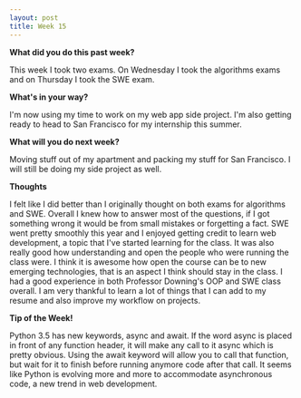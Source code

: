 ```yaml
---
layout: post
title: Week 15
---
```


<b>What did you do this past week?</b>

This week I took two exams. On Wednesday I took the algorithms exams and on Thursday I took the SWE exam.

<b>What's in your way?</b>

I'm now using my time to work on my web app side project. I'm also getting ready to head to San Francisco for my internship this summer.

<b>What will you do next week?</b>

Moving stuff out of my apartment and packing my stuff for San Francisco. I will still be doing my side project as well.

<b>Thoughts</b>

I felt like I did better than I originally thought on both exams for algorithms and SWE. Overall I knew how to answer most of the questions, if I got something wrong it would be from small mistakes or forgetting a fact. SWE went pretty smoothly this year and I enjoyed getting credit to learn web development, a topic that I've started learning for the class. It was also really good how understanding and open the people who were running the class were. I think it is awesome how open the course can be to new emerging technologies, that is an aspect I think should stay in the class. I had a good experience in both Professor Downing's OOP and SWE class overall. I am very thankful to learn a lot of things that I can add to my resume and also improve my workflow on projects.

<b>Tip of the Week!</b>

Python 3.5 has new keywords, async and await. If the word async is placed in front of any function header, it will make any call to it async which is pretty obvious. Using the await keyword will allow you to call that function, but wait for it to finish before running anymore code after that call. It seems like Python is evolving more and more to accommodate asynchronous code, a new trend in web development.
